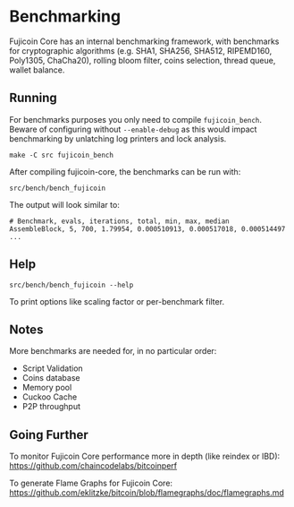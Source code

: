 Benchmarking
============

Fujicoin Core has an internal benchmarking framework, with benchmarks
for cryptographic algorithms (e.g. SHA1, SHA256, SHA512, RIPEMD160, Poly1305, ChaCha20), rolling bloom filter, coins selection,
thread queue, wallet balance.

Running
---------------------

For benchmarks purposes you only need to compile `fujicoin_bench`. Beware of configuring without `--enable-debug` as this would impact
benchmarking by unlatching log printers and lock analysis.

    make -C src fujicoin_bench

After compiling fujicoin-core, the benchmarks can be run with:

    src/bench/bench_fujicoin

The output will look similar to:
```
# Benchmark, evals, iterations, total, min, max, median
AssembleBlock, 5, 700, 1.79954, 0.000510913, 0.000517018, 0.000514497
...
```

Help
---------------------

    src/bench/bench_fujicoin --help

To print options like scaling factor or per-benchmark filter.

Notes
---------------------
More benchmarks are needed for, in no particular order:
- Script Validation
- Coins database
- Memory pool
- Cuckoo Cache
- P2P throughput

Going Further
--------------------

To monitor Fujicoin Core performance more in depth (like reindex or IBD): https://github.com/chaincodelabs/bitcoinperf

To generate Flame Graphs for Fujicoin Core: https://github.com/eklitzke/bitcoin/blob/flamegraphs/doc/flamegraphs.md
